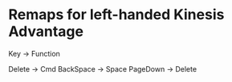 Remaps for left-handed Kinesis Advantage
==

Key -> Function

Delete -> Cmd
BackSpace -> Space
PageDown -> Delete



